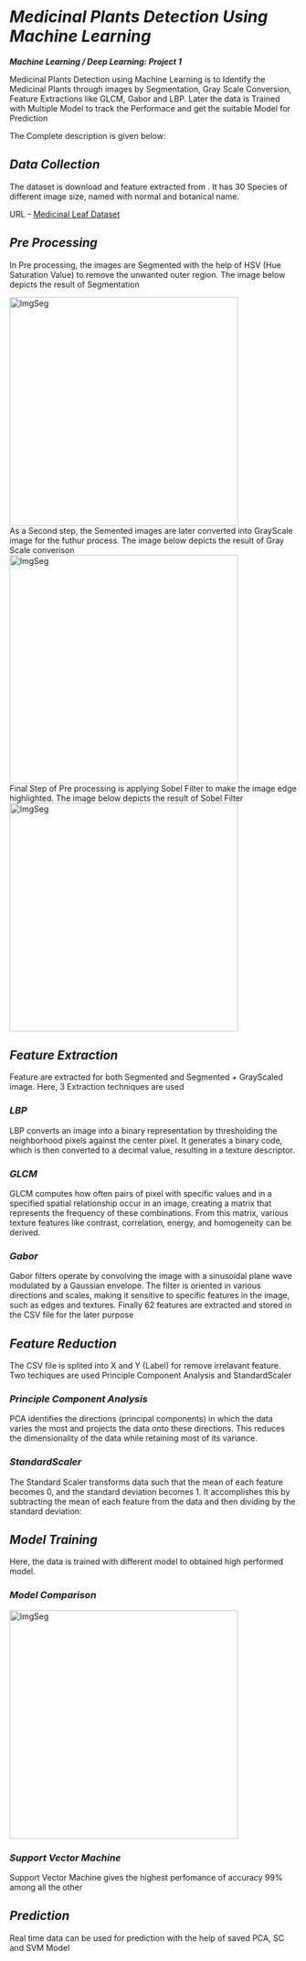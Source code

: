 # ***Medicinal Plants Detection Using Machine Learning***
***Machine Learning / Deep Learning: Project 1***

Medicinal Plants Detection using Machine Learning is to Identify the Medicinal Plants through images by Segmentation, Gray Scale Conversion, Feature Extractions like GLCM, Gabor and LBP. Later the data is Trained with Multiple Model to track the Performace and get the suitable Model for Prediction

The Complete description is given below:
## ***Data Collection***  
The dataset is download and feature extracted from . It has 30 Species of different image size, named with normal and botanical name.

URL - [Medicinal Leaf Dataset](https://data.mendeley.com/datasets/nnytj2v3n5/1)
## ***Pre Processing***
In Pre processing, the images are Segmented with the help of HSV (Hue Saturation Value) to remove the unwanted outer region.
The image below depicts the result of Segmentation
<div>
  <img src="https://github.com/user-attachments/assets/aee5227f-2b46-44f1-a2ed-b34d91959011" alt="ImgSeg" width="400" />
</div>
As a Second step, the Semented images are later converted into GrayScale image for the futhur process.
The image below depicts the result of Gray Scale converison
<div>
  <img src="https://github.com/user-attachments/assets/38c27710-bd6f-42bb-a8ba-8b07ea5af34b" alt="ImgSeg" width="400" />
</div>
Final Step of Pre processing is applying Sobel Filter to make the image edge highlighted.
The image below depicts the result of Sobel Filter
<div>
  <img src="https://github.com/user-attachments/assets/a807095a-0e98-466c-9356-e4488c332393" alt="ImgSeg" width="400" />
</div>

## ***Feature Extraction***
Feature are extracted for both Segmented and Segmented + GrayScaled image. Here, 3 Extraction techniques are used
### ***LBP***
  LBP converts an image into a binary representation by thresholding the neighborhood pixels against the center pixel. It generates a binary code, which is then converted to a decimal value, resulting in a texture descriptor.
### ***GLCM***
  GLCM computes how often pairs of pixel with specific values and in a specified spatial relationship occur in an image, creating a matrix that represents the frequency of these combinations. From this matrix, various texture features like contrast, correlation, energy, and homogeneity can be derived.
### ***Gabor***
  Gabor filters operate by convolving the image with a sinusoidal plane wave modulated by a Gaussian envelope. The filter is oriented in various directions and scales, making it sensitive to specific features in the image, such as edges and textures.
Finally 62 features are extracted and stored in the CSV file for the later purpose

## ***Feature Reduction***
The CSV file is splited into X and Y (Label) for remove irrelavant feature. Two techiques are used Principle Component Analysis and StandardScaler
### ***Principle Component Analysis***
  PCA identifies the directions (principal components) in which the data varies the most and projects the data onto these directions. This reduces the dimensionality of the data while retaining most of its variance.
### ***StandardScaler***
  The Standard Scaler transforms data such that the mean of each feature becomes 0, and the standard deviation becomes 1. It accomplishes this by subtracting the mean of each feature from the data and then dividing by the standard deviation:
## ***Model Training***
Here, the data is trained with different model to obtained high performed model.
### ***Model Comparison***
<div>
  <img src="https://github.com/user-attachments/assets/b1cdb539-347a-40a1-8c49-9182446f67aa" alt="ImgSeg" width="400" />
</div>

### ***Support Vector Machine***
Support Vector Machine gives the highest perfomance of accuracy 99% among all the other
## ***Prediction***
Real time data can be used for prediction with the help of saved PCA, SC and SVM Model
